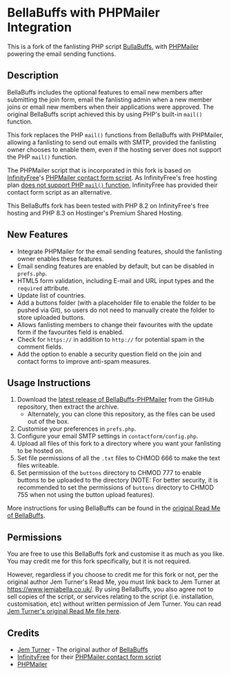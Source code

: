 # BellaBuffs with PHPMailer Integration

This is a fork of the fanlisting PHP script [BullaBuffs](https://github.com/jemjabella/BellaBuffs), with [PHPMailer](https://github.com/PHPMailer/PHPMailer) powering the email sending functions.

## Description

BellaBuffs includes the optional features to email new members after submitting the join form, email the fanlisting admin when a new member joins or email new members when their applications were approved. The original BellaBuffs script achieved this by using PHP's built-in `mail()` function.

This fork replaces the PHP `mail()` functions from BellaBuffs with PHPMailer, allowing a fanlisting to send out emails with SMTP, provided the fanlisting owner chooses to enable them, even if the hosting server does not support the PHP `mail()` function.

The PHPMailer script that is incorporated in this fork is based on [InfinityFree](https://www.infinityfree.com/)'s [PHPMailer contact form script](https://github.com/InfinityFreeHosting/contactform). As InfinityFree's free hosting plan [does not support PHP `mail()` function](https://forum.infinityfree.com/t/sending-email-from-your-website-php-mail/49242), InfinityFree has provided their contact form script as an alternative.

This BellaBuffs fork has been tested with PHP 8.2 on InfinityFree's free hosting and PHP 8.3 on Hostinger's Premium Shared Hosting.

## New Features
* Integrate PHPMailer for the email sending features, should the fanlisting owner enables these features.
* Email sending features are enabled by default, but can be disabled in `prefs.php`.
* HTML5 form validation, including E-mail and URL input types and the `required` attribute.
* Update list of countries.
* Add a buttons folder (with a placeholder file to enable the folder to be pushed via Git), so users do not need to manually create the folder to store uploaded buttons.
* Allows fanlisting members to change their favourites with the update form if the favourites field is enabled.
* Check for `https://` in addition to `http://` for potential spam in the comment fields.
* Add the option to enable a security question field on the join and contact forms to improve anti-spam measures.

## Usage Instructions
1. Download the [latest release of BellaBuffs-PHPMailer](https://github.com/helenclx/BellaBuffs-PHPMailer/releases/latest) from the GitHub repository, then extract the archive.
    - Alternately, you can clone this repository, as the files can be used out of the box.
1. Customise your preferences in `prefs.php`.
1. Configure your email SMTP settings in `contactform/config.php`.
1. Upload all files of this fork to a directory where you want your fanlisting to be hosted on. 
1. Set file permissions of all the `.txt` files to CHMOD 666 to make the text files writeable.
1. Set permission of the `buttons` directory to CHMOD 777 to enable buttons to be uploaded to the directory (NOTE: For better security, it is recommended to set the permissions of `buttons` directory to CHMOD 755 when not using the button upload features).

More instructions for using BellaBuffs can be found in the [original Read Me of BellaBuffs](https://github.com/helenclx/BellaBuffs-PHPMailer/blob/master/README-original.txt).

## Permissions

You are free to use this BellaBuffs fork and customise it as much as you like. You may credit me for this fork specifically, but it is not required.

However, regardless if you choose to credit me for this fork or not, per the original author Jem Turner's Read Me, you must link back to Jem Turner at https://www.jemjabella.co.uk/. By using BellaBuffs, you also agree not to sell copies of the script, or services relating to the script (i.e. installation, customisation, etc) without written permission of Jem Turner. You can read [Jem Turner's original Read Me file here](https://github.com/helenclx/BellaBuffs-PHPMailer/blob/master/README-original.txt).

## Credits
* [Jem Turner](https://www.jemjabella.co.uk/) - The original author of [BellaBuffs](https://www.jemjabella.co.uk/scripts/bellabuffs/)
* [InfinityFree](https://www.infinityfree.com/) for their [PHPMailer contact form script](https://github.com/InfinityFreeHosting/contactform)
* [PHPMailer](https://github.com/PHPMailer/PHPMailer)
